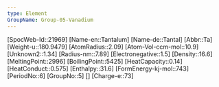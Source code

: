 ```yaml
---
type: Element
GroupName: Group-05-Vanadium
---
```

[SpocWeb-Id::21969]
[Name-en::Tantalum]
[Name-de::Tantal]
[Abbr::Ta]
[Weight-u::180.9479]
[AtomRadius::2.09]
[Atom-Vol-ccm-mol::10.9]
[Unknown2::1.34]
[Radius-nm::7.89]
[Electronegative::1.5]
[Density::16.6]
[MeltingPoint::2996]
[BoilingPoint::5425]
[HeatCapacity::0.14]
[HeatConduct::0.575]
[Enthalpy::31.6]
[FormEnergy-kj-mol::743]
[PeriodNo::6]
[GroupNo::5]
[]
[Charge-e::73]

